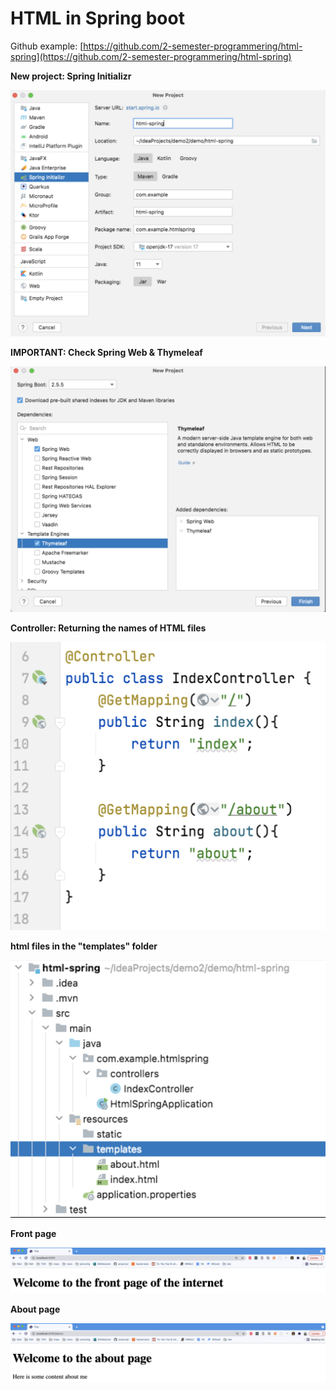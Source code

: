 # HTML in Spring boot

Github example: [https://github.com/2-semester-programmering/html-spring](https://github.com/2-semester-programmering/html-spring)

**New project: Spring Initializr**

![image-20211019084701774](html-spring.assets/image-20211019084701774.png)

**IMPORTANT: Check Spring Web & Thymeleaf**

![image-20211019084717428](html-spring.assets/image-20211019084717428.png)

**Controller: Returning the names of HTML files**

![image-20211019084729298](html-spring.assets/image-20211019084729298.png)

**html files in the "templates" folder**

![image-20211019084823434](html-spring.assets/image-20211019084823434.png)

**Front page**

![image-20211019084840114](html-spring.assets/image-20211019084840114.png)

**About page**

![image-20211019084851103](html-spring.assets/image-20211019084851103.png)
